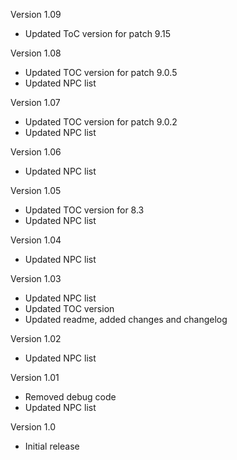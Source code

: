 Version 1.09

- Updated ToC version for patch 9.15

Version 1.08

- Updated TOC version for patch 9.0.5
- Updated NPC list

Version 1.07

- Updated TOC version for patch 9.0.2
- Updated NPC list

Version 1.06

- Updated NPC list

Version 1.05

- Updated TOC version for 8.3
- Updated NPC list

Version 1.04

- Updated NPC list

Version 1.03

- Updated NPC list
- Updated TOC version
- Updated readme, added changes and changelog

Version 1.02

- Updated NPC list

Version 1.01

- Removed debug code
- Updated NPC list

Version 1.0

- Initial release
